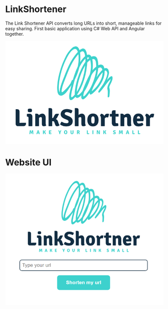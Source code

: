 # LinkShortener
The Link Shortener API converts long URLs into short, manageable links for easy sharing.
First basic application using C# Web API and Angular together.

![LinkShortener logo](/assets/HeaderLogo.png)

# Website UI 
![LinkShortener UI](/assets/website_picture.png)
